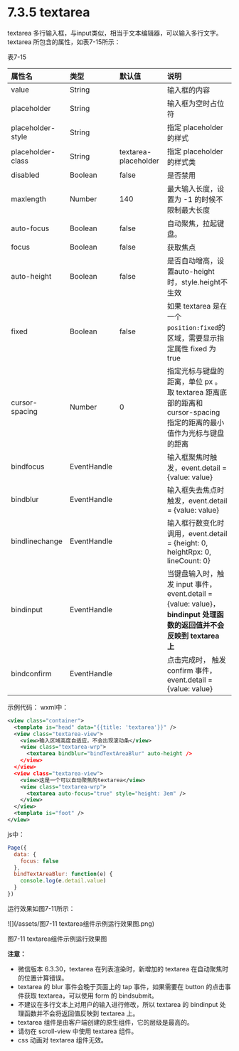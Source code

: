 # 7.3.5 textarea

textarea 多行输入框，与input类似，相当于文本编辑器，可以输入多行文字。
textarea 所包含的属性，如表7-15所示：

表7-15

| 属性名 | 类型 | 默认值 | 说明 |
| :--- | :--- | :--- | :--- |
| value | String |  | 输入框的内容 |
| placeholder | String |  | 输入框为空时占位符 |
| placeholder-style | String |  | 指定 placeholder 的样式 |
| placeholder-class | String | textarea-placeholder | 指定 placeholder 的样式类 |
| disabled | Boolean | false | 是否禁用 |
| maxlength | Number | 140 | 最大输入长度，设置为 -1 的时候不限制最大长度 |
| auto-focus | Boolean | false | 自动聚焦，拉起键盘。 |
| focus | Boolean | false | 获取焦点 |
| auto-height | Boolean | false | 是否自动增高，设置auto-height时，style.height不生效 |
| fixed | Boolean | false | 如果 textarea 是在一个`position:fixed`的区域，需要显示指定属性 fixed 为 true |
| cursor-spacing | Number | 0 | 指定光标与键盘的距离，单位 px 。取 textarea 距离底部的距离和 cursor-spacing 指定的距离的最小值作为光标与键盘的距离 |
| bindfocus | EventHandle |  | 输入框聚焦时触发，event.detail = {value: value} |
| bindblur | EventHandle |  | 输入框失去焦点时触发，event.detail = {value: value} |
| bindlinechange | EventHandle |  | 输入框行数变化时调用，event.detail = {height: 0, heightRpx: 0, lineCount: 0} |
| bindinput | EventHandle |  | 当键盘输入时，触发 input 事件，event.detail = {value: value}， **bindinput 处理函数的返回值并不会反映到 textarea 上** |
| bindconfirm | EventHandle |  | 点击完成时， 触发 confirm 事件，event.detail = {value: value} |

示例代码：
wxml中：
```xml
<view class="container">
  <template is="head" data="{{title: 'textarea'}}" />
  <view class="textarea-view">
    <view>输入区域高度自适应，不会出现滚动条</view>
    <view class="textarea-wrp">
      <textarea bindblur="bindTextAreaBlur" auto-height />
    </view>
  </view>
  <view class="textarea-view">
    <view>这是一个可以自动聚焦的textarea</view>
    <view class="textarea-wrp">
      <textarea auto-focus="true" style="height: 3em" />
    </view>
  </view>
  <template is="foot" />
</view>
```
js中：
```js
Page({
  data: {
    focus: false
  },
  bindTextAreaBlur: function(e) {
    console.log(e.detail.value)
  }
})
```

运行效果如图7-11所示：

![](/assets/图7-11 textarea组件示例运行效果图.png)

图7-11 textarea组件示例运行效果图


**注意：**

* 微信版本 6.3.30，textarea 在列表渲染时，新增加的 textarea 在自动聚焦时的位置计算错误。
* textarea 的 blur 事件会晚于页面上的 tap 事件，如果需要在 button 的点击事件获取 textarea，可以使用 form 的 bindsubmit。
* 不建议在多行文本上对用户的输入进行修改，所以 textarea 的 bindinput 处理函数并不会将返回值反映到 textarea 上。
* textarea 组件是由客户端创建的原生组件，它的层级是最高的。
* 请勿在 scroll-view 中使用 textarea 组件。
* css 动画对 textarea 组件无效。



